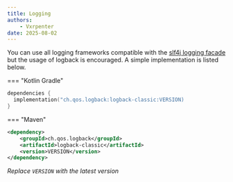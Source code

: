 ```yaml
---
title: Logging
authors:
    - Vxrpenter
date: 2025-08-02
---
```


You can use all logging frameworks compatible with the [slf4j logging facade](https://www.slf4j.org/manual.html) but the usage of logback is encouraged.
A simple implementation is listed below.

=== "Kotlin Gradle"
```kotlin title="build.gradle.kts"
dependencies {
  implementation("ch.qos.logback:logback-classic:VERSION)
}
```

=== "Maven"

```xml title="pom.xml"
<dependency>
    <groupId>ch.qos.logback</groupId>
    <artifactId>logback-classic</artifactId>
    <version>VERSION</version>
</dependency>
```

*Replace `VERSION` with the latest version*